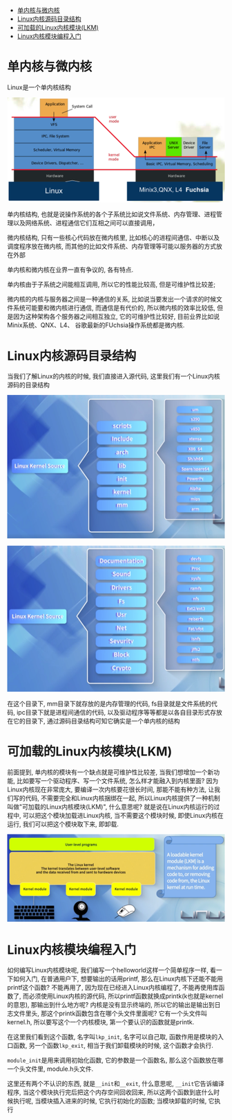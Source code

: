 
<!-- @import "[TOC]" {cmd="toc" depthFrom=1 depthTo=6 orderedList=false} -->

<!-- code_chunk_output -->

- [单内核与微内核](#单内核与微内核)
- [Linux内核源码目录结构](#linux内核源码目录结构)
- [可加载的Linux内核模块(LKM)](#可加载的linux内核模块lkm)
- [Linux内核模块编程入门](#linux内核模块编程入门)

<!-- /code_chunk_output -->

# 单内核与微内核

Linux是一个单内核结构

![2019-09-15-10-55-39.png](./images/2019-09-15-10-55-39.png)

单内核结构, 也就是说操作系统的各个子系统比如说文件系统、内存管理、进程管理以及网络系统、进程通信它们互相之间可以直接调用， 

微内核结构, 只有一些核心代码放在微内核里, 比如核心的进程间通信、中断以及调度程序放在微内核, 而其他的比如文件系统、内存管理等可能以服务器的方式放在外部

单内核和微内核在业界一直有争议的, 各有特点. 

单内核由于子系统之间能相互调用, 所以它的性能比较高, 但是可维护性比较差; 

微内核的内核与服务器之间是一种通信的关系, 比如说当要发出一个请求的时候文件系统可能要和微内核进行通信, 而通信是有代价的, 所以微内核的效率比较低, 但是因为这种架构各个服务器之间相互独立, 它的可维护性比较好, 目前业界比如说Minix系统、QNX、L4、 谷歌最新的FUchsia操作系统都是微内核.

# Linux内核源码目录结构

当我们了解Linux的内核的时候, 我们直接进入源代码, 这里我们有一个Linux内核源码的目录结构

![2019-09-15-00-08-19.png](./images/2019-09-15-00-08-19.png)

![2019-09-15-00-10-54.png](./images/2019-09-15-00-10-54.png)

在这个目录下, mm目录下就存放的是内存管理的代码, fs目录就是文件系统的代码, ipc目录下就是进程间通信的代码, 以及驱动程序等等都是以各自目录形式存放在它的目录下, 通过源码目录结构可知它确实是一个单内核的结构

# 可加载的Linux内核模块(LKM)

前面提到, 单内核的模块有一个缺点就是可维护性比较差, 当我们想增加一个新功能, 比如要写一个驱动程序、写一个文件系统, 怎么样才能融入到内核里面? 因为Linux内核现在非常庞大, 要编译一次内核要花很长时间, 那能不能有种方法, 让我们写的代码, 不需要完全和Linux内核捆绑在一起, 所以Linux内核提供了一种机制叫做"可加载的Linux内核模块(LKM)", 什么意思呢? 就是说在Linux内核运行的过程中, 可以把这个模块加载进Linux内核, 当不需要这个模块时候, 即使Linux内核在运行, 我们可以把这个模块取下来, 即卸载. 

![2019-09-15-10-27-44.png](./images/2019-09-15-10-27-44.png)

# Linux内核模块编程入门

如何编写Linux内核模块呢, 我们编写一个helloworld这样一个简单程序一样, 看一下如何入门, 在普通用户下, 想要输出的话用printf, 那么在Linux内核下还能不能用printf这个函数? 不能再用了, 因为现在已经进入Linux内核编程了, 不能再使用库函数了, 而必须使用Linux内核的源代码, 所以printf函数就换成printk(k也就是kernel的意思), 那输出到什么地方呢? 内核是没有显示终端的, 所以它的输出是输出到日志文件里头, 那这个printk函数包含在哪个头文件里面呢? 它有一个头文件叫kernel.h, 所以要写这个一个内核模块, 第一个要认识的函数就是printk.

在这里我们看到这个函数, 名字叫`lkp_init`, 名字可以自己取, 函数作用是模块的入口函数, 另一个函数`lkp_exit`, 相当于我们卸载模块的时候, 这个函数才会执行. 

`module_init`是用来调用初始化函数, 它的参数是一个函数名, 那么这个函数放在哪一个头文件里, module.h头文件.

这里还有两个不认识的东西, 就是`__init`和`__exit`, 什么意思呢, `__init`它告诉编译程序, 当这个模块执行完后把这个内存空间回收回来, 所以这两个函数到底什么时候执行呢, 当模块插入进来的时候, 它执行初始化的函数; 当模块卸载的时候, 它执行